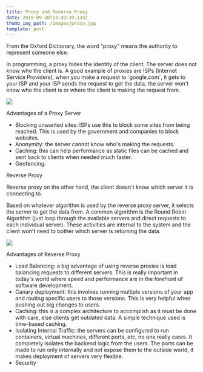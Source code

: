 ```yaml
---
title: Proxy and Reverse Proxy
date: 2019-09-30T13:49:39.133Z
thumb_img_path: /images/proxy.jpg
template: post
---
```

From the Oxford Dictionary, the word "proxy" means the authority to represent someone else.

In programming, a proxy hides the identity of the client. The server does not know who the client is. A good example of proxies are ISPs (Internet Service Providers), when you make a request to \`google.com\`, it gets to your ISP and your ISP sends the request to get the data, the server won't know who the client is or where the client is making the request from.

![](/images/screenshot-2019-09-30-at-4.14.07-pm.png)

Advantages of a Proxy Server

* Blocking unwanted sites: ISPs use this to block some sites from being reached. This is used by the government and companies to block websites.
* Anonymity: the server cannot know who's making the requests.
* Caching: this can help performance as static files can be cached and sent back to clients when needed much faster.
* Geofencing: 

Reverse Proxy

Reverse proxy on the other hand, the client doesn't know which server it is connecting to.

Based on whatever algorithm is used by the reverse proxy server, it selects the server to get the data from. A common algorithm is the Round Robin Algorithm (just loop through the available servers and direct requests to each individual server). These activities are internal to the system and the client won't need to bother which server is returning the data.

![](/images/reverse_proxy.png)

Advantages of Reverse Proxy

* Load Balancing: a big advantage of using reverse proxies is load balancing requests to different servers. This is really important in today's world where speed and performance are in the forefront of software development.
* Canary deployment: this involves running multiple versions of your app and routing specific users to those versions. This is very helpful when pushing out big changes to users.
* Caching: this is a complex architecture to accomplish as it must be done with care, else clients get outdated data. A simple technique used is time-based caching.
* Isolating Internal Traffic: the servers can be configured to run containers, virtual machines, different ports, etc, no one really cares. It completely isolates the backend logic from the users. The ports can be made to run only internally and not expose them to the outside world, it makes deployment of servers very flexible.
* Security
